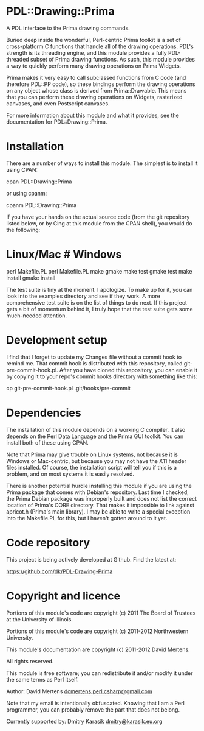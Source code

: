 PDL::Drawing::Prima
===================

A PDL interface to the Prima drawing commands.

Buried deep inside the wonderful, Perl-centric Prima toolkit is a set of
cross-platform C functions that handle all of the drawing operations. PDL's
strength is its threading engine, and this module provides a fully
PDL-threaded subset of Prima drawing functions. As such, this module
provides a way to quickly perform many drawing operations on Prima Widgets.

Prima makes it very easy to call subclassed functions from C code (and
therefore PDL::PP code), so these bindings perform the drawing operations on
any object whose class is derived from Prima::Drawable. This means that
you can perform these drawing operations on Widgets, rasterized canvases,
and even Postscript canvases.

For more information about this module and what it provides, see the
documentation for PDL::Drawing::Prima.

Installation
============

There are a number of ways to install this module. The simplest is to
install it using CPAN:

  cpan PDL::Drawing::Prima

or using cpanm:

  cpanm PDL::Drawing::Prima

If you have your hands on the actual source code (from the git repository
listed below, or by C<look>ing at this module from the CPAN shell), you
would do the following:


  # Linux/Mac           # Windows
  perl Makefile.PL      perl Makefile.PL
  make                  gmake
  make test             gmake test
  make install          gmake install

The test suite is tiny at the moment. I apologize. To make up for it, you
can look into the examples directory and see if they work. A more
comprehensive test suite is on the list of things to do next.
If this project gets a bit of momentum behind it, I truly hope that the
test suite gets some much-needed attention.

Development setup
=================

I find that I forget to update my Changes file without a commit hook to remind
me. That commit hook is distributed with this repository, called
git-pre-commit-hook.pl. After you have cloned this repository, you can enable
it by copying it to your repo's commit hooks directory with something like this:

  cp git-pre-commit-hook.pl .git/hooks/pre-commit

Dependencies
============

The installation of this module depends on a working C compiler. It also
depends on the Perl Data Language and the Prima GUI toolkit. You can
install both of these using CPAN.

Note that Prima may give trouble on Linux systems, not because it is Windows
or Mac-centric, but because you may not have the X11 header files installed.
Of course, the installation script will tell you if this is a problem, and
on most systems it is easily resolved.

There is another potential hurdle installing this module if you are using
the Prima package that comes with Debian's repository. Last time I checked,
the Prima Debian package was improperly built and does not list the correct
location of Prima's CORE directory. That makes it impossible to link against
apricot.h (Prima's main library). I may be able to write a special
exception into the Makefile.PL for this, but I haven't gotten around to it
yet.


Code repository
===============

This project is being actively developed at Github. Find the latest at:

  https://github.com/dk/PDL-Drawing-Prima

Copyright and licence
=====================

Portions of this module's code are copyright (c) 2011 The Board of Trustees at
the University of Illinois.

Portions of this module's code are copyright (c) 2011-2012 Northwestern
University.

This module's documentation are copyright (c) 2011-2012 David Mertens.

All rights reserved.

This module is free software; you can redistribute it and/or
modify it under the same terms as Perl itself.

Author: David Mertens <dcmertens.perl.csharp@gmail.com>

Note that my email is intentionally obfuscated. Knowing that I am a
Perl programmer, you can probably remove the part that does not belong.

Currently supported by: Dmitry Karasik <dmitry@karasik.eu.org>
